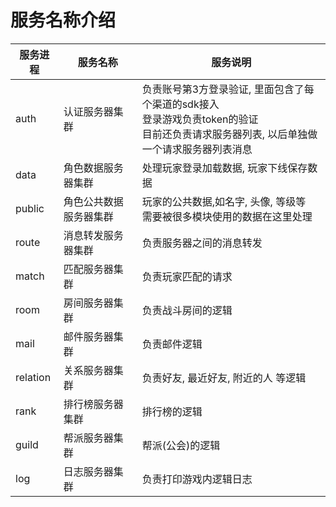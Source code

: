 # 服务名称介绍

| 服务进程 | 服务名称 | 服务说明 |
| - | - | - |
| auth | 认证服务器集群 | 负责账号第3方登录验证, 里面包含了每个渠道的sdk接入<br>登录游戏负责token的验证<br>目前还负责请求服务器列表, 以后单独做一个请求服务器列表消息 |
| data | 角色数据服务器集群 | 处理玩家登录加载数据, 玩家下线保存数据 |
| public | 角色公共数据服务器集群 | 玩家的公共数据,如名字, 头像, 等级等<br>需要被很多模块使用的数据在这里处理 |
| route | 消息转发服务器集群 | 负责服务器之间的消息转发 |
| match | 匹配服务器集群 | 负责玩家匹配的请求 |
| room | 房间服务器集群 | 负责战斗房间的逻辑 |
| mail | 邮件服务器集群 | 负责邮件逻辑 |
| relation | 关系服务器集群 | 负责好友, 最近好友, 附近的人 等逻辑 |
| rank | 排行榜服务器集群 | 排行榜的逻辑 |
| guild | 帮派服务器集群 | 帮派(公会)的逻辑 |
| log | 日志服务器集群 | 负责打印游戏内逻辑日志|
